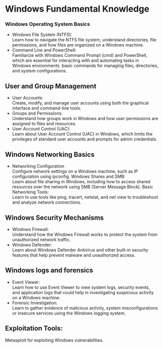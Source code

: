 # Windows Fundamental Knowledge
### Windows Operating System Basics
- Windows File System (NTFS):<br>
Learn how to navigate the NTFS file system, understand directories, file permissions, and how files are organized on a Windows machine.
- Command Line and PowerShell:<br>
Familiarize with Windows Command Prompt (cmd) and PowerShell, which are essential for interacting with and automating tasks in Windows environments. basic commands for managing files, directories, and system configurations.
## User and Group Management
- User Accounts:<br>
Create, modify, and manage user accounts using both the graphical interface and command-line tools.
- Groups and Permissions:<br>
Understand how groups work in Windows and how user permissions are assigned to files and resources.
- User Account Control (UAC):<br>
Learn about User Account Control (UAC) in Windows, which limits the privileges of standard user accounts and prompts for admin credentials.
## Windows Networking Basics
- Networking Configuration <br>
Configure network settings on a Windows machine, such as IP configuration using ipconfig.
Windows Shares and SMB:<br>
Learn about file sharing in Windows, including how to access shared resources over the network using SMB (Server Message Block).
Basic Networking Tools:<br>
Learn to use tools like ping, tracert, netstat, and net view to troubleshoot and analyze network connections.
## Windows Security Mechanisms
- Windows Firewall:<br>
Understand how the Windows Firewall works to protect the system from unauthorized network traffic.
- Windows Defender:<br>
Learn about Windows Defender Antivirus and other built-in security features that help prevent malware and unauthorized access.
## Windows logs and forensics
- Event Viewer:<br>
Learn how to use Event Viewer to view system logs, security events, and application logs that could help in investigating suspicious activity on a Windows machine.
- Forensic Investigation:<br>
Learn to gather evidence of malicious activity, system misconfigurations or insecure services using the Windows logging system.
## Exploitation Tools:
Metasploit for exploiting Windows vulnerabilities.
